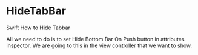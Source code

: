 # HideTabBar
Swift How to Hide Tabbar 


All we need to do is to set Hide Bottom Bar On Push button in attributes inspector. We are going to this in the view controller that we want to show. 
